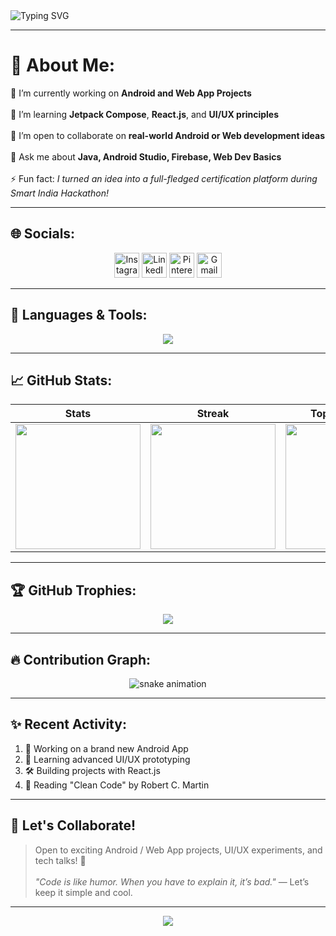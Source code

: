 <!-- Banner / Header -->
<img src="https://readme-typing-svg.herokuapp.com?font=Fira+Code&weight=600&size=24&pause=1000&center=true&width=435&lines=Hi+%F0%9F%91%8B%2C+I'm+Akarsh+Gupta;Android+Dev+%7C+Web+Dev+%7C+UI%2FUX+Learner;Always+building+something+awesome!" alt="Typing SVG" />

---

# 💫 About Me:
🔭 I’m currently working on **Android and Web App Projects** <br>  
🌱 I’m learning **Jetpack Compose**, **React.js**, and **UI/UX principles** <br>  
👯 I’m open to collaborate on **real-world Android or Web development ideas** <br>  
💬 Ask me about **Java, Android Studio, Firebase, Web Dev Basics** <br>  
⚡ Fun fact: *I turned an idea into a full-fledged certification platform during Smart India Hackathon!*  

---

## 🌐 Socials:
<p align="center">
<a href="https://instagram.com/akarshgupta.004"><img src="https://skillicons.dev/icons?i=instagram" height="40" alt="Instagram"/></a> 
<a href="https://linkedin.com/in/Akarsh Gupta"><img src="https://skillicons.dev/icons?i=linkedin" height="40" alt="LinkedIn"/></a> 
<a href="https://pinterest.com/akarshgupta077"><img src="https://skillicons.dev/icons?i=pinterest" height="40" alt="Pinterest"/></a> 
<a href="mailto:akarshgupata077@gmail.com"><img src="https://skillicons.dev/icons?i=gmail" height="40" alt="Gmail"/></a>
</p>

---

## 🚀 Languages & Tools:
<p align="center">
  <img src="https://skillicons.dev/icons?i=java,kotlin,html,css,js,python,c,cpp,react,nodejs,figma,ps,canva,mysql,mongodb,sqlite,aws,gcp,azure" />
</p>

---

## 📈 GitHub Stats:
<div align="center">

|  Stats  |  Streak  |  Top Languages  |
| :---: | :---: | :---: |
| <img src="https://github-readme-stats.vercel.app/api?username=AkarshGupta4&theme=tokyonight&hide_border=false&show_icons=true&count_private=true" height="200" /> | <img src="https://github-readme-streak-stats.herokuapp.com/?user=AkarshGupta4&theme=tokyonight&hide_border=false" height="200" /> | <img src="https://github-readme-stats.vercel.app/api/top-langs/?username=AkarshGupta4&theme=tokyonight&hide_border=false&layout=compact" height="200" /> |

</div>

---

## 🏆 GitHub Trophies:
<p align="center">
  <img src="https://github-profile-trophy.vercel.app/?username=AkarshGupta4&theme=dracula&margin-w=10&no-bg=true&no-frame=true" />
</p>

---

## 🔥 Contribution Graph:
<p align="center">
  <img src="https://raw.githubusercontent.com/AkarshGupta4/AkarshGupta4/output/github-contribution-grid-snake.svg" alt="snake animation" />
</p>

---

## ✨ Recent Activity:
<!--START_SECTION:activity-->
1. 📱 Working on a brand new Android App
2. 🎨 Learning advanced UI/UX prototyping
3. 🛠️ Building projects with React.js
4. 📖 Reading "Clean Code" by Robert C. Martin
<!--END_SECTION:activity-->

---

## 📣 Let's Collaborate!
> Open to exciting Android / Web App projects, UI/UX experiments, and tech talks! 🤝 <br>  
> *"Code is like humor. When you have to explain it, it’s bad."* — Let’s keep it simple and cool.

---

<p align="center">
  <img src="https://visitcount.itsvg.in/api?id=AkarshGupta4&label=Profile%20Views&color=6&icon=2" />
</p>

<!-- Made with ❤️ by Akarsh Gupta -->
